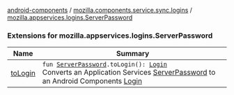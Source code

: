 [android-components](../../index.md) / [mozilla.components.service.sync.logins](../index.md) / [mozilla.appservices.logins.ServerPassword](./index.md)

### Extensions for mozilla.appservices.logins.ServerPassword

| Name | Summary |
|---|---|
| [toLogin](to-login.md) | `fun `[`ServerPassword`](../-server-password.md)`.toLogin(): `[`Login`](../../mozilla.components.concept.storage/-login/index.md)<br>Converts an Application Services [ServerPassword](../-server-password.md) to an Android Components [Login](../../mozilla.components.concept.storage/-login/index.md) |

